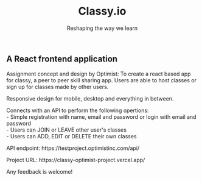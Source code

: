 <h1 align="center"> Classy.io </h1>
<p align="center"> Reshaping the way we learn </p>
<br>
<h2>A React frontend application</h2>
<p> Assignment concept and design by Optimist: To create a react based app for classy, a peer to peer skill sharing app. Users are able to host classes or sign up for classes made by other users. </p>
<p>Responsive design for mobile, desktop and everything in between.</p> 
<p> Connects with an API to perform the following opertions: <br>
- Simple registration with name, email and password or login with email and password <br>
- Users can JOIN or LEAVE other user's classes <br>
- Users can ADD, EDIT or DELETE their own classes <br>
</p>
<p> API endpoint: https://testproject.optimistinc.com/api/ </p>
<p> Project URL: https://classy-optimist-project.vercel.app/ </p>

<p> Any feedback is welcome! </p>

